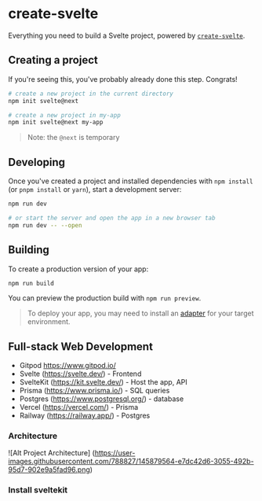# create-svelte

Everything you need to build a Svelte project, powered by [`create-svelte`](https://github.com/sveltejs/kit/tree/master/packages/create-svelte).

## Creating a project

If you're seeing this, you've probably already done this step. Congrats!

```bash
# create a new project in the current directory
npm init svelte@next

# create a new project in my-app
npm init svelte@next my-app
```

> Note: the `@next` is temporary

## Developing

Once you've created a project and installed dependencies with `npm install` (or `pnpm install` or `yarn`), start a development server:

```bash
npm run dev

# or start the server and open the app in a new browser tab
npm run dev -- --open
```

## Building

To create a production version of your app:

```bash
npm run build
```

You can preview the production build with `npm run preview`.

> To deploy your app, you may need to install an [adapter](https://kit.svelte.dev/docs#adapters) for your target environment.

## Full-stack Web Development

- Gitpod https://www.gitpod.io/
- Svelte (https://svelte.dev/) - Frontend
- SvelteKit (https://kit.svelte.dev/) - Host the app, API
- Prisma (https://www.prisma.io/) - SQL queries
- Postgres (https://www.postgresql.org/) - database
- Vercel (https://vercel.com/) - Prisma
- Railway (https://railway.app/) - Postgres

### Architecture

![Alt Project Architecture] (https://user-images.githubusercontent.com/788827/145879564-e7dc42d6-3055-492b-95d7-902e9a5fad96.png)

### Install sveltekit

